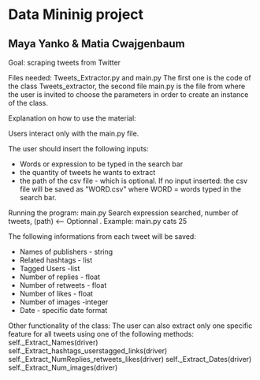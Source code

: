 # Data Mininig project
## Maya Yanko & Matia Cwajgenbaum

Goal: scraping tweets from Twitter

Files needed: Tweets_Extractor.py and main.py
The first one is the code of the class Tweets_extractor, the second file main.py is the file from where the user is invited to choose the parameters in order to create an instance of the class.

  
  
  

Explanation on how to use the material:

Users interact only with the main.py file.

The user should insert the following inputs:
* Words or expression to be typed in the search bar
* the quantity of tweets he wants to extract
* the path of the csv file - which is optional. If no input inserted: the csv file will be saved as "WORD.csv" where WORD = words typed in the search bar.

Running the program: main.py Search expression searched, number of tweets, (path) <-- Optionnal . Example: main.py cats 25 

The following informations from each tweet will be saved:

* Names of publishers - string
* Related hashtags - list 
* Tagged Users -list
* Number of replies - float
* Number of retweets - float
* Number of likes - float
* Number of images -integer
* Date - specific date format 


Other functionality of the class:
The user can also extract only one specific feature for all tweets using one of the following methods:
            self._Extract_Names(driver)
            self._Extract_hashtags_userstagged_links(driver)
            self._Extract_NumReplies_retweets_likes(driver)
            self._Extract_Dates(driver)
            self._Extract_Num_images(driver)
